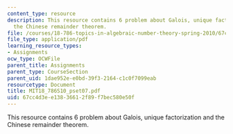 ```yaml
---
content_type: resource
description: This resource contains 6 problem about Galois, unique factorization and
  the Chinese remainder theorem.
file: /courses/18-786-topics-in-algebraic-number-theory-spring-2010/67cc4d3ee13836612f89f7bec580e50f_MIT18_786S10_pset07.pdf
file_type: application/pdf
learning_resource_types:
- Assignments
ocw_type: OCWFile
parent_title: Assignments
parent_type: CourseSection
parent_uid: 1dae952e-e0bd-39f3-2164-c1c0f7099eab
resourcetype: Document
title: MIT18_786S10_pset07.pdf
uid: 67cc4d3e-e138-3661-2f89-f7bec580e50f
---
```

This resource contains 6 problem about Galois, unique factorization and the Chinese remainder theorem.

